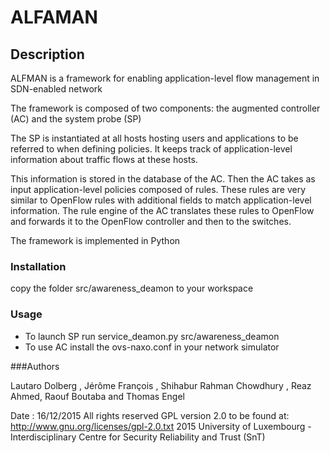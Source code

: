 ALFAMAN
=======


## Description

ALFMAN is a framework for enabling application-level flow management in
SDN-enabled network 

The framework is composed of two components: the augmented controller (AC) and the system probe (SP)

The SP is instantiated at all hosts hosting users and applications to be referred to when defining policies. It keeps track of application-level information about traffic flows at these hosts.

This information is stored in the database of the AC. Then the
AC takes as input application-level policies composed of rules.
These rules are very similar to OpenFlow rules with additional
fields to match application-level information. The rule engine
of the AC translates these rules to OpenFlow and forwards it
to the OpenFlow controller and then to the switches.

The framework is implemented in Python

### Installation

copy the folder src/awareness_deamon to your workspace

### Usage
- To launch SP  run  service_deamon.py src/awareness_deamon
- To use AC install the ovs-naxo.conf in your network simulator

###Authors

Lautaro Dolberg , Jérôme François , Shihabur Rahman Chowdhury , Reaz Ahmed, Raouf Boutaba  and Thomas Engel

Date : 16/12/2015
All rights reserved
GPL version 2.0 to be found at: http://www.gnu.org/licenses/gpl-2.0.txt
2015 University of Luxembourg - Interdisciplinary Centre for Security Reliability and Trust (SnT)